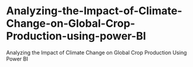 # Analyzing-the-Impact-of-Climate-Change-on-Global-Crop-Production-using-power-BI
Analyzing the Impact of Climate Change on Global Crop Production Using Power BI
